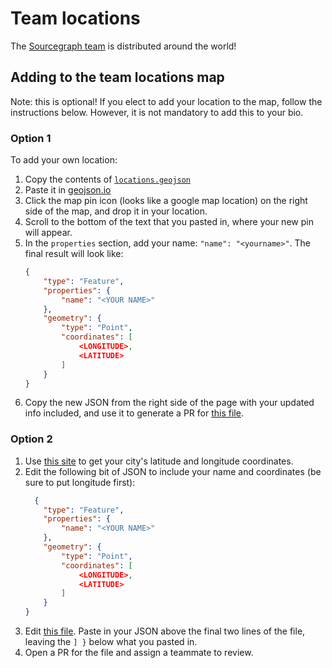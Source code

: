 # Team locations

The [Sourcegraph team](index.md) is distributed around the world!

<!-- https://docs.github.com/en/github/managing-files-in-a-repository/mapping-geojson-files-on-github#embedding-your-map-elsewhere -->
<script src="https://embed.github.com/view/geojson/sourcegraph/handbook/main/content/team/locations.geojson"></script>

## Adding to the team locations map

Note: this is optional! If you elect to add your location to the map, follow the instructions below. However, it is not mandatory to add this to your bio.

### Option 1

To add your own location:

1. Copy the contents of [`locations.geojson`](https://raw.githubusercontent.com/sourcegraph/handbook/main/content/team/locations.geojson)
1. Paste it in [geojson.io](https://geojson.io)
1. Click the map pin icon (looks like a google map location) on the right side of the map, and drop it in your location.
1. Scroll to the bottom of the text that you pasted in, where your new pin will appear.
1. In the `properties` section, add your name: `"name": "<yourname>"`. The final result will look like:
   ```json
   {
       "type": "Feature",
       "properties": {
           "name": "<YOUR NAME>"
       },
       "geometry": {
           "type": "Point",
           "coordinates": [
               <LONGITUDE>,
               <LATITUDE>
           ]
       }
   }
   ```
1. Copy the new JSON from the right side of the page with your updated info included, and use it to generate a PR for [this file](https://github.com/sourcegraph/handbook/blob/main/content/team/locations.geojson).

### Option 2

1. Use [this site](https://www.latlong.net/) to get your city's latitude and longitude coordinates.
1. Edit the following bit of JSON to include your name and coordinates (be sure to put longitude first):
   ```json
     {
       "type": "Feature",
       "properties": {
           "name": "<YOUR NAME>"
       },
       "geometry": {
           "type": "Point",
           "coordinates": [
               <LONGITUDE>,
               <LATITUDE>
           ]
       }
   }
   ```
1. Edit [this file](https://github.com/sourcegraph/handbook/blob/main/content/team/locations.geojson). Paste in your JSON above the final two lines of the file, leaving the `] }` below what you pasted in.
1. Open a PR for the file and assign a teammate to review.
